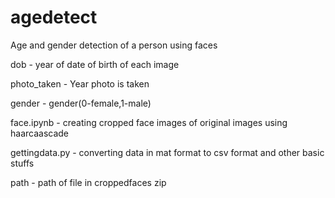# agedetect
Age and gender detection of a person using faces


dob - year of date of birth of each image


photo_taken - Year photo is taken


gender - gender(0-female,1-male)


face.ipynb - creating cropped face images of original images using haarcaascade


gettingdata.py - converting data in mat format to csv format and other basic stuffs


path - path of file in croppedfaces zip

